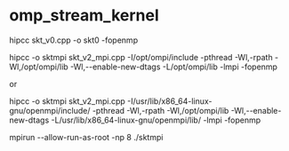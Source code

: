 # omp_stream_kernel

hipcc skt_v0.cpp -o skt0 -fopenmp


hipcc -o sktmpi skt_v2_mpi.cpp -I/opt/ompi/include -pthread -Wl,-rpath -Wl,/opt/ompi/lib -Wl,--enable-new-dtags -L/opt/ompi/lib -lmpi -fopenmp

or 

hipcc -o sktmpi skt_v2_mpi.cpp -I/usr/lib/x86_64-linux-gnu/openmpi/include/ -pthread -Wl,-rpath -Wl,/opt/ompi/lib -Wl,--enable-new-dtags -L/usr/lib/x86_64-linux-gnu/openmpi/lib/ -lmpi -fopenmp

mpirun --allow-run-as-root -np 8 ./sktmpi

